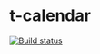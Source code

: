 # t-calendar

[![Build status](https://travis-ci.org/atomelements/t-calendar.svg?branch=master)](https://travis-ci.org/atomelements/t-calendar)
